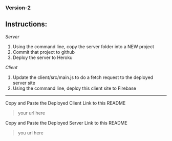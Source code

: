 ### Version-2

## Instructions:
_Server_
1. Using the command line, copy the server folder into a NEW project
1. Commit that project to github
1. Deploy the server to Heroku

_Client_
1.  Update the client/src/main.js to do a fetch request to the deployed server site
1.  Using the command line, deploy this client site to Firebase

<hr>

Copy and Paste the Deployed Client Link to this README
> your url here

Copy and Paste the Deployed Server Link to this README
> you url here
